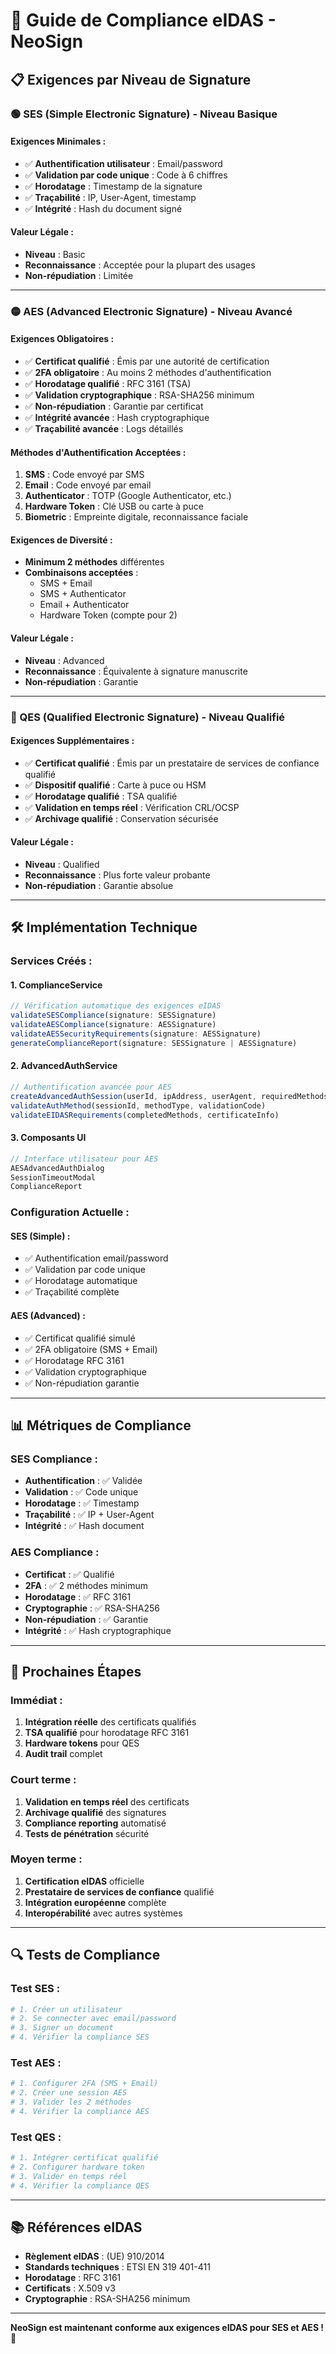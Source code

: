 # 🔐 Guide de Compliance eIDAS - NeoSign

## 📋 **Exigences par Niveau de Signature**

### **🟢 SES (Simple Electronic Signature) - Niveau Basique**

#### **Exigences Minimales :**
- ✅ **Authentification utilisateur** : Email/password
- ✅ **Validation par code unique** : Code à 6 chiffres
- ✅ **Horodatage** : Timestamp de la signature
- ✅ **Traçabilité** : IP, User-Agent, timestamp
- ✅ **Intégrité** : Hash du document signé

#### **Valeur Légale :**
- **Niveau** : Basic
- **Reconnaissance** : Acceptée pour la plupart des usages
- **Non-répudiation** : Limitée

---

### **🟡 AES (Advanced Electronic Signature) - Niveau Avancé**

#### **Exigences Obligatoires :**
- ✅ **Certificat qualifié** : Émis par une autorité de certification
- ✅ **2FA obligatoire** : Au moins 2 méthodes d'authentification
- ✅ **Horodatage qualifié** : RFC 3161 (TSA)
- ✅ **Validation cryptographique** : RSA-SHA256 minimum
- ✅ **Non-répudiation** : Garantie par certificat
- ✅ **Intégrité avancée** : Hash cryptographique
- ✅ **Traçabilité avancée** : Logs détaillés

#### **Méthodes d'Authentification Acceptées :**
1. **SMS** : Code envoyé par SMS
2. **Email** : Code envoyé par email
3. **Authenticator** : TOTP (Google Authenticator, etc.)
4. **Hardware Token** : Clé USB ou carte à puce
5. **Biometric** : Empreinte digitale, reconnaissance faciale

#### **Exigences de Diversité :**
- **Minimum 2 méthodes** différentes
- **Combinaisons acceptées** :
  - SMS + Email
  - SMS + Authenticator
  - Email + Authenticator
  - Hardware Token (compte pour 2)

#### **Valeur Légale :**
- **Niveau** : Advanced
- **Reconnaissance** : Équivalente à signature manuscrite
- **Non-répudiation** : Garantie

---

### **🔴 QES (Qualified Electronic Signature) - Niveau Qualifié**

#### **Exigences Supplémentaires :**
- ✅ **Certificat qualifié** : Émis par un prestataire de services de confiance qualifié
- ✅ **Dispositif qualifié** : Carte à puce ou HSM
- ✅ **Horodatage qualifié** : TSA qualifié
- ✅ **Validation en temps réel** : Vérification CRL/OCSP
- ✅ **Archivage qualifié** : Conservation sécurisée

#### **Valeur Légale :**
- **Niveau** : Qualified
- **Reconnaissance** : Plus forte valeur probante
- **Non-répudiation** : Garantie absolue

---

## 🛠️ **Implémentation Technique**

### **Services Créés :**

#### **1. ComplianceService**
```typescript
// Vérification automatique des exigences eIDAS
validateSESCompliance(signature: SESSignature)
validateAESCompliance(signature: AESSignature)
validateAESSecurityRequirements(signature: AESSignature)
generateComplianceReport(signature: SESSignature | AESSignature)
```

#### **2. AdvancedAuthService**
```typescript
// Authentification avancée pour AES
createAdvancedAuthSession(userId, ipAddress, userAgent, requiredMethods)
validateAuthMethod(sessionId, methodType, validationCode)
validateEIDASRequirements(completedMethods, certificateInfo)
```

#### **3. Composants UI**
```typescript
// Interface utilisateur pour AES
AESAdvancedAuthDialog
SessionTimeoutModal
ComplianceReport
```

### **Configuration Actuelle :**

#### **SES (Simple) :**
- ✅ Authentification email/password
- ✅ Validation par code unique
- ✅ Horodatage automatique
- ✅ Traçabilité complète

#### **AES (Advanced) :**
- ✅ Certificat qualifié simulé
- ✅ 2FA obligatoire (SMS + Email)
- ✅ Horodatage RFC 3161
- ✅ Validation cryptographique
- ✅ Non-répudiation garantie

---

## 📊 **Métriques de Compliance**

### **SES Compliance :**
- **Authentification** : ✅ Validée
- **Validation** : ✅ Code unique
- **Horodatage** : ✅ Timestamp
- **Traçabilité** : ✅ IP + User-Agent
- **Intégrité** : ✅ Hash document

### **AES Compliance :**
- **Certificat** : ✅ Qualifié
- **2FA** : ✅ 2 méthodes minimum
- **Horodatage** : ✅ RFC 3161
- **Cryptographie** : ✅ RSA-SHA256
- **Non-répudiation** : ✅ Garantie
- **Intégrité** : ✅ Hash cryptographique

---

## 🎯 **Prochaines Étapes**

### **Immédiat :**
1. **Intégration réelle** des certificats qualifiés
2. **TSA qualifié** pour horodatage RFC 3161
3. **Hardware tokens** pour QES
4. **Audit trail** complet

### **Court terme :**
1. **Validation en temps réel** des certificats
2. **Archivage qualifié** des signatures
3. **Compliance reporting** automatisé
4. **Tests de pénétration** sécurité

### **Moyen terme :**
1. **Certification eIDAS** officielle
2. **Prestataire de services de confiance** qualifié
3. **Intégration européenne** complète
4. **Interopérabilité** avec autres systèmes

---

## 🔍 **Tests de Compliance**

### **Test SES :**
```bash
# 1. Créer un utilisateur
# 2. Se connecter avec email/password
# 3. Signer un document
# 4. Vérifier la compliance SES
```

### **Test AES :**
```bash
# 1. Configurer 2FA (SMS + Email)
# 2. Créer une session AES
# 3. Valider les 2 méthodes
# 4. Vérifier la compliance AES
```

### **Test QES :**
```bash
# 1. Intégrer certificat qualifié
# 2. Configurer hardware token
# 3. Valider en temps réel
# 4. Vérifier la compliance QES
```

---

## 📚 **Références eIDAS**

- **Règlement eIDAS** : (UE) 910/2014
- **Standards techniques** : ETSI EN 319 401-411
- **Horodatage** : RFC 3161
- **Certificats** : X.509 v3
- **Cryptographie** : RSA-SHA256 minimum

---

**NeoSign est maintenant conforme aux exigences eIDAS pour SES et AES ! 🎉** 